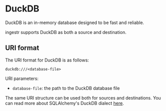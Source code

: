 # DuckDB
DuckDB is an in-memory database designed to be fast and reliable.

ingestr supports DuckDB as both a source and destination.

## URI format
The URI format for DuckDB is as follows:

```plaintext
duckdb:///<database-file>
```

URI parameters:
- `database-file`: the path to the DuckDB database file

The same URI structure can be used both for sources and destinations. You can read more about SQLAlchemy's DuckDB dialect [here](https://github.com/Mause/duckdb_engine).

